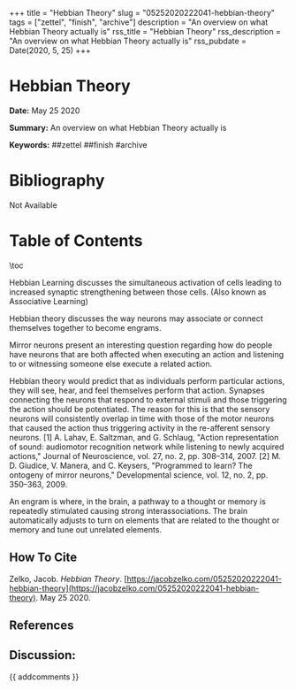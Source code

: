 +++
title = "Hebbian Theory"
slug = "05252020222041-hebbian-theory"
tags = ["zettel", "finish", "archive"]
description = "An overview on what Hebbian Theory actually is"
rss_title = "Hebbian Theory"
rss_description = "An overview on what Hebbian Theory actually is"
rss_pubdate = Date(2020, 5, 25)
+++



Hebbian Theory
=========

**Date:** May 25 2020

**Summary:** An overview on what Hebbian Theory actually is

**Keywords:** ##zettel ##finish #archive

Bibliography
==========

Not Available

Table of Contents
=========

\toc

Hebbian Learning discusses the simultaneous activation of cells leading to increased synaptic strengthening between those cells. (Also known as Associative Learning)

Hebbian theory discusses the way neurons may associate or connect themselves together to become engrams.

Mirror neurons present an interesting question regarding how do people have neurons that are both affected when executing an action and listening to or witnessing someone else execute a related action.

Hebbian theory would predict that as individuals perform particular actions, they will see, hear, and feel themselves perform that action. Synapses connecting the neurons that respond to external stimuli and those triggering the action should be potentiated. The reason for this is that the sensory neurons will consistently overlap in time with those of the motor neurons that caused the action thus triggering activity in the re-afferent sensory neurons. [1] A. Lahav, E. Saltzman, and G. Schlaug, "Action representation of sound: audiomotor recognition network while listening to newly acquired actions," Journal of Neuroscience, vol. 27, no. 2, pp. 308–314, 2007. [2] M. D. Giudice, V. Manera, and C. Keysers, "Programmed to learn? The ontogeny of mirror neurons," Developmental science, vol. 12, no. 2, pp. 350–363, 2009.

An engram is where, in the brain, a pathway to a thought or memory is repeatedly stimulated causing strong interassociations. The brain automatically adjusts to turn on elements that are related to the thought or memory and tune out unrelated elements.
## How To Cite

 Zelko, Jacob. _Hebbian Theory_. [https://jacobzelko.com/05252020222041-hebbian-theory](https://jacobzelko.com/05252020222041-hebbian-theory). May 25 2020.
## References
## Discussion: 

{{ addcomments }}

